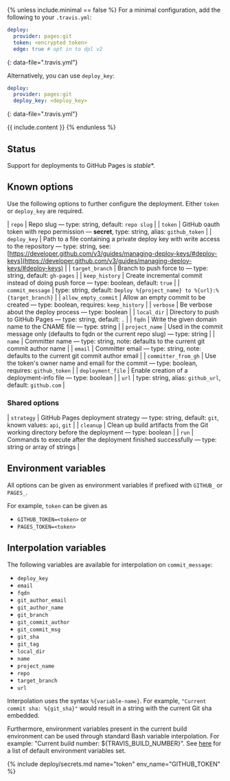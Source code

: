 {% unless include.minimal == false %}
For a minimal configuration, add the following to your `.travis.yml`:

```yaml
deploy:
  provider: pages:git
  token: <encrypted token>
  edge: true # opt in to dpl v2
```
{: data-file=".travis.yml"}

Alternatively, you can use `deploy_key`:

```yaml
deploy:
  provider: pages:git
  deploy_key: <deploy_key>
```
{: data-file=".travis.yml"}


{{ include.content }}
{% endunless %}

## Status

Support for deployments to GitHub Pages is *stable**.
## Known options

Use the following options to further configure the deployment. Either `token` or `deploy_key` are required.

| `repo` | Repo slug &mdash; type: string, default: `repo slug` |
| `token` | GitHub oauth token with repo permission &mdash; **secret**, type: string, alias: `github_token` |
| `deploy_key` | Path to a file containing a private deploy key with write access to the repository &mdash; type: string, see: [https://developer.github.com/v3/guides/managing-deploy-keys/#deploy-keys](https://developer.github.com/v3/guides/managing-deploy-keys/#deploy-keys) |
| `target_branch` | Branch to push force to &mdash; type: string, default: `gh-pages` |
| `keep_history` | Create incremental commit instead of doing push force &mdash; type: boolean, default: `true` |
| `commit_message` | type: string, default: `Deploy %{project_name} to %{url}:%{target_branch}` |
| `allow_empty_commit` | Allow an empty commit to be created &mdash; type: boolean, requires: `keep_history` |
| `verbose` | Be verbose about the deploy process &mdash; type: boolean |
| `local_dir` | Directory to push to GitHub Pages &mdash; type: string, default: `.` |
| `fqdn` | Write the given domain name to the CNAME file &mdash; type: string |
| `project_name` | Used in the commit message only (defaults to fqdn or the current repo slug) &mdash; type: string |
| `name` | Committer name &mdash; type: string, note: defaults to the current git commit author name |
| `email` | Committer email &mdash; type: string, note: defaults to the current git commit author email |
| `committer_from_gh` | Use the token's owner name and email for the commit &mdash; type: boolean, requires: `github_token` |
| `deployment_file` | Enable creation of a deployment-info file &mdash; type: boolean |
| `url` | type: string, alias: `github_url`, default: `github.com` |

### Shared options

| `strategy` | GitHub Pages deployment strategy &mdash; type: string, default: `git`, known values: `api`, `git` |
| `cleanup` | Clean up build artifacts from the Git working directory before the deployment &mdash; type: boolean |
| `run` | Commands to execute after the deployment finished successfully &mdash; type: string or array of strings |

## Environment variables

All options can be given as environment variables if prefixed with `GITHUB_` or `PAGES_`.

For example, `token` can be given as 

* `GITHUB_TOKEN=<token>` or 
* `PAGES_TOKEN=<token>`
## Interpolation variables

The following variables are available for interpolation on `commit_message`:

* `deploy_key`
* `email`
* `fqdn`
* `git_author_email`
* `git_author_name`
* `git_branch`
* `git_commit_author`
* `git_commit_msg`
* `git_sha`
* `git_tag`
* `local_dir`
* `name`
* `project_name`
* `repo`
* `target_branch`
* `url`

Interpolation uses the syntax `%{variable-name}`. For example,
`"Current commit sha: %{git_sha}"` would result in a string with the
current Git sha embedded.

Furthermore, environment variables present in the current build
environment can be used through standard Bash variable interpolation.
For example: "Current build number: ${TRAVIS_BUILD_NUMBER}".
See [here](/user/environment-variables/#default-environment-variables)
for a list of default environment variables set.

{% include deploy/secrets.md name="token" env_name="GITHUB_TOKEN" %}